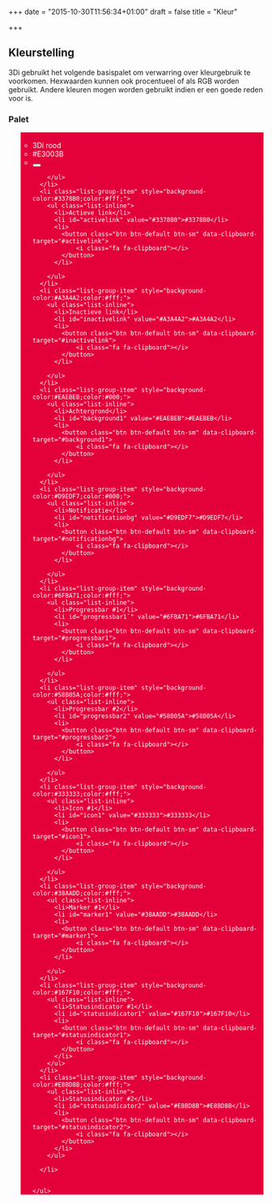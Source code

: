 +++
date = "2015-10-30T11:56:34+01:00"
draft = false
title = "Kleur"

+++

Kleurstelling
-------------

3Di gebruikt het volgende basispalet om verwarring over kleurgebruik te voorkomen. Hexwaarden kunnen ook procentueel of als RGB worden gebruikt. Andere kleuren mogen worden gebruikt indien er een goede reden voor is.

<div class="panel panel-default colorpalette">
  <div class="panel-heading">
    <h3 class="panel-title">Palet</h3>
  </div>
  <div class="panel-body">
    <ul class="list-group">
      <li class="list-group-item" style="background-color:#E3003B;color:#fff;">
      	<ul class="list-inline">
		  <li>3Di rood</li>
		  <li id="red" value="#E3003B">#E3003B</li>
		  <li>
  			<button class="btn btn-default btn-sm" data-clipboard-target="#red">
			    <i class="fa fa-clipboard"></i>
			</button>		  
		  </li>		  

		</ul>
      </li>
      <li class="list-group-item" style="background-color:#3378B0;color:#fff;">
      	<ul class="list-inline">
		  <li>Actieve link</li>
		  <li id="activelink" value="#3378B0">#3378B0</li>
		  <li>
  			<button class="btn btn-default btn-sm" data-clipboard-target="#activelink">
			    <i class="fa fa-clipboard"></i>
			</button>		  
		  </li>		  

		</ul>
      </li>
      <li class="list-group-item" style="background-color:#A3A4A2;color:#fff;">
      	<ul class="list-inline">
		  <li>Inactieve link</li>
		  <li id="inactivelink" value="#A3A4A2">#A3A4A2</li>
		  <li>
  			<button class="btn btn-default btn-sm" data-clipboard-target="#inactivelink">
			    <i class="fa fa-clipboard"></i>
			</button>		  
		  </li>		  

		</ul>
      </li>
      <li class="list-group-item" style="background-color:#EAEBEB;color:#000;">
      	<ul class="list-inline">
		  <li>Achtergrond</li>
		  <li id="background1" value="#EAEBEB">#EAEBEB</li>
		  <li>
  			<button class="btn btn-default btn-sm" data-clipboard-target="#background1">
			    <i class="fa fa-clipboard"></i>
			</button>		  
		  </li>		  

		</ul>
      </li>
      <li class="list-group-item" style="background-color:#D9EDF7;color:#000;">
      	<ul class="list-inline">
		  <li>Notificatie</li>
		  <li id="notificationbg" value="#D9EDF7">#D9EDF7</li>
		  <li>
  			<button class="btn btn-default btn-sm" data-clipboard-target="#notificationbg">
			    <i class="fa fa-clipboard"></i>
			</button>		  
		  </li>		  

		</ul>
      </li>
      <li class="list-group-item" style="background-color:#6FBA71;color:#fff;">
      	<ul class="list-inline">
		  <li>Progressbar #1</li>
		  <li id="progressbar1`" value="#6FBA71">#6FBA71</li>
		  <li>
  			<button class="btn btn-default btn-sm" data-clipboard-target="#progressbar1">
			    <i class="fa fa-clipboard"></i>
			</button>		  
		  </li>		  

		</ul>
      </li>
      <li class="list-group-item" style="background-color:#58B05A;color:#fff;">
      	<ul class="list-inline">
		  <li>Progressbar #2</li>
		  <li id="progressbar2" value="#58B05A">#58B05A</li>
		  <li>
  			<button class="btn btn-default btn-sm" data-clipboard-target="#progressbar2">
			    <i class="fa fa-clipboard"></i>
			</button>		  
		  </li>		  

		</ul>
      </li>
      <li class="list-group-item" style="background-color:#333333;color:#fff;">
      	<ul class="list-inline">
		  <li>Icon #1</li>
		  <li id="icon1" value="#333333">#333333</li>
		  <li>
  			<button class="btn btn-default btn-sm" data-clipboard-target="#icon1">
			    <i class="fa fa-clipboard"></i>
			</button>		  
		  </li>		  

		</ul>
      </li>
      <li class="list-group-item" style="background-color:#38AADD;color:#fff;">
      	<ul class="list-inline">
		  <li>Marker #1</li>
		  <li id="marker1" value="#38AADD">#38AADD</li>
		  <li>
  			<button class="btn btn-default btn-sm" data-clipboard-target="#marker1">
			    <i class="fa fa-clipboard"></i>
			</button>		  
		  </li>		  

		</ul>
      </li>
      <li class="list-group-item" style="background-color:#167F10;color:#fff;">
      	<ul class="list-inline">
		  <li>Statusindicator #1</li>
		  <li id="statusindicator1" value="#167F10">#167F10</li>
		  <li>
  			<button class="btn btn-default btn-sm" data-clipboard-target="#statusindicator1">
			    <i class="fa fa-clipboard"></i>
			</button>		  
		  </li>		  
		</ul>
      </li>
      <li class="list-group-item" style="background-color:#E8BD8B;color:#fff;">
      	<ul class="list-inline">
		  <li>Statusindicator #2</li>
		  <li id="statusindicator2" value="#E8BD8B">#E8BD8B</li>
		  <li>
  			<button class="btn btn-default btn-sm" data-clipboard-target="#statusindicator2">
			    <i class="fa fa-clipboard"></i>
			</button>		  
		  </li>
		</ul>

      </li>


    </ul>
  </div>
</div>